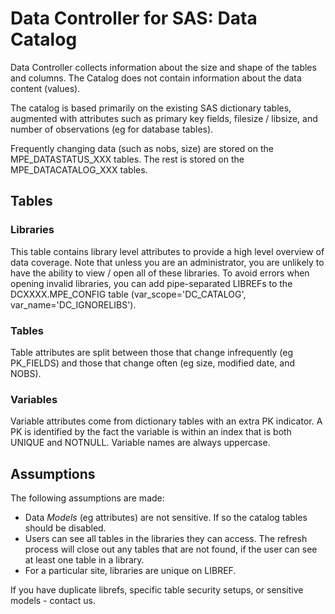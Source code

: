 # Data Controller for SAS: Data Catalog
Data Controller collects information about the size and shape of the tables and columns.  The Catalog does not contain information about the data content (values).  

The catalog is based primarily on the existing SAS dictionary tables, augmented with attributes such as primary key fields, filesize / libsize, and number of observations (eg for database tables).

Frequently changing data (such as nobs, size) are stored on the MPE_DATASTATUS_XXX tables.  The rest is stored on the MPE_DATACATALOG_XXX tables.

## Tables

### Libraries

This table contains library level attributes to provide a high level overview of data coverage.  Note that unless you are an administrator, you are unlikely to have the ability to view / open all of these libraries.  To avoid errors when opening invalid libraries, you can add pipe-separated LIBREFs to the DCXXXX.MPE_CONFIG table (var_scope='DC_CATALOG', var_name='DC_IGNORELIBS').


### Tables

Table attributes are split between those that change infrequently (eg PK_FIELDS) and those that change often (eg size, modified date, and NOBS).

### Variables

Variable attributes come from dictionary tables with an extra PK indicator.  A PK is identified by the fact the variable is within an index that is both UNIQUE and NOTNULL.  Variable names are always uppercase.

## Assumptions

The following assumptions are made:

* Data _Models_ (eg attributes) are not sensitive.  If so the catalog tables should be disabled.
* Users can see all tables in the libraries they can access.  The refresh process will close out any tables that are not found, if the user can see at least one table in a library.
* For a particular site, libraries are unique on LIBREF.  

If you have duplicate librefs, specific table security setups, or sensitive models - contact us.


